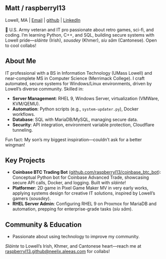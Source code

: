 ## Matt / raspberryl13
Lowell, MA | [Email](mailto:raspberryl13.github@neelix.aleeas.com) | [github](https://github.com/raspberryl13) | [LinkedIn](https://linkedin.com/in/matthew-a-drew)

👋 U.S. Army veteran and IT pro passionate about retro games, sci-fi, and coding. I’m learning Python, C++, and SQL, building secure systems with Lowell pride—*sláinte* (Irish), *sousdey* (Khmer), *síu sām* (Cantonese). Open to cool collabs!

## About Me
IT professional with a BS in Information Technology (UMass Lowell) and near-complete MS in Computer Science (Merrimack College). I craft automated, secure systems for Windows/Linux environments, driven by Lowell’s diverse community. Skilled in:
- **Server Management**: RHEL 9, Windows Server, virtualization (VMWare, KVM/QEMU).
- **Automation**: Python scripts (e.g., `system-updater.py`), Docker workflows.
- **Database**: SQL with MariaDB/MySQL, managing secure data.
- **Security**: API integration, environment variable protection, Cloudflare tunneling.

Fun fact: My son’s my biggest inspiration—couldn’t ask for a better wingman!

## Key Projects
- **Coinbase BTC Trading Bot** ([github.com/raspberryl13/coinbase_btc_bot](https://github.com/raspberryl13/coinbase_btc_bot)): Conceptual Python bot for Coinbase Advanced Trade, showcasing secure API calls, Docker, and logging. Built with *sláinte*!
- **Platformer**: 2D game in Pixel Game Maker MV in very early works, applying systems design for creative IT solutions, inspired by Lowell’s gamers (*sousdey*).
- **RHEL Server Admin**: Configuring RHEL 9 on Proxmox for MariaDB and automation, prepping for enterprise-grade tasks (*síu sām*).

## Community & Education
- Passionate about using technology to improve my community.

*Sláinte* to Lowell’s Irish, Khmer, and Cantonese heart—reach me at raspberryl13.github@neelix.aleeas.com for collabs!

<!---
raspberryl13/raspberryl13 is a ✨ special ✨ repository because its `README.md` (this file) appears on your GitHub profile.
You can click the Preview link to take a look at your changes.
--->
